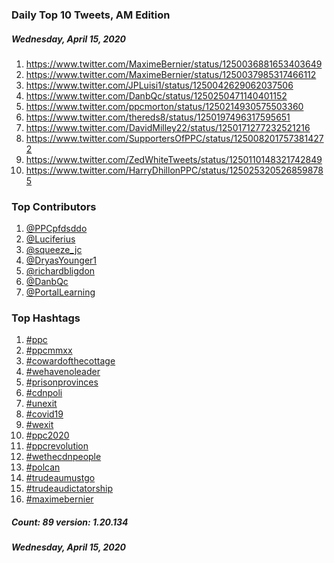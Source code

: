 ### Daily Top 10 Tweets, AM Edition
##### Wednesday, April 15, 2020
 1) https://www.twitter.com/MaximeBernier/status/1250036881653403649
 2) https://www.twitter.com/MaximeBernier/status/1250037985317466112
 3) https://www.twitter.com/JPLuisi1/status/1250042629062037506
 4) https://www.twitter.com/DanbQc/status/1250250471140401152
 5) https://www.twitter.com/ppcmorton/status/1250214930575503360
 6) https://www.twitter.com/thereds8/status/1250197496317595651
 7) https://www.twitter.com/DavidMilley22/status/1250171277232521216
 8) https://www.twitter.com/SupportersOfPPC/status/1250082017573814272
 9) https://www.twitter.com/ZedWhiteTweets/status/1250110148321742849
10) https://www.twitter.com/HarryDhillonPPC/status/1250253205268598785

### Top Contributors
  1) [@PPCpfdsddo](https://www.twitter.com/PPCpfdsddo)
  2) [@Luciferius](https://www.twitter.com/Luciferius)
  3) [@squeeze_jc](https://www.twitter.com/squeeze_jc)
  4) [@DryasYounger1](https://www.twitter.com/DryasYounger1)
  5) [@richardbligdon](https://www.twitter.com/richardbligdon)
  6) [@DanbQc](https://www.twitter.com/DanbQc)
  7) [@PortalLearning](https://www.twitter.com/PortalLearning)


### Top Hashtags

  1) [#ppc](https://www.twitter.com/hashtag/ppc)
  2) [#ppcmmxx](https://www.twitter.com/hashtag/ppcmmxx)
  3) [#cowardofthecottage](https://www.twitter.com/hashtag/cowardofthecottage)
  4) [#wehavenoleader](https://www.twitter.com/hashtag/wehavenoleader)
  5) [#prisonprovinces](https://www.twitter.com/hashtag/prisonprovinces)
  6) [#cdnpoli](https://www.twitter.com/hashtag/cdnpoli)
  7) [#unexit](https://www.twitter.com/hashtag/unexit)
  8) [#covid19](https://www.twitter.com/hashtag/covid19)
  9) [#wexit](https://www.twitter.com/hashtag/wexit)
 10) [#ppc2020](https://www.twitter.com/hashtag/ppc2020)
 11) [#ppcrevolution](https://www.twitter.com/hashtag/ppcrevolution)
 12) [#wethecdnpeople](https://www.twitter.com/hashtag/wethecdnpeople)
 13) [#polcan](https://www.twitter.com/hashtag/polcan)
 14) [#trudeaumustgo](https://www.twitter.com/hashtag/trudeaumustgo)
 15) [#trudeaudictatorship](https://www.twitter.com/hashtag/trudeaudictatorship)
 16) [#maximebernier](https://www.twitter.com/hashtag/maximebernier)

##### Count: 89	version: 1.20.134
##### Wednesday, April 15, 2020

